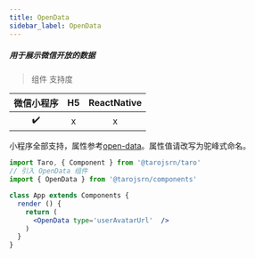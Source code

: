 ```yaml
---
title: OpenData
sidebar_label: OpenData
---
```


##### 用于展示微信开放的数据

> 组件 支持度

| 微信小程序 | H5 | ReactNative |
| :-: | :-: | :-: |
| ✔️ | x | x |

小程序全部支持，属性参考[open-data](https://developers.weixin.qq.com/miniprogram/dev/component/open-data.html)。属性值请改写为驼峰式命名。

```jsx
import Taro, { Component } from '@tarojsrn/taro'
// 引入 OpenData 组件
import { OpenData } from '@tarojsrn/components'

class App extends Components {
  render () {
    return (
      <OpenData type='userAvatarUrl'  />
    )
  }
}
```
